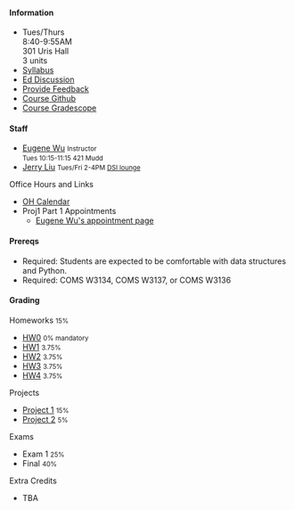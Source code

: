 #### Information 

* Tues/Thurs  
  8:40-9:55AM      
  301 Uris Hall   
  3 units
* [Syllabus](./syllabus)
* [Ed Discussion](https://edstem.org/us/courses/61495/discussion/)
* [Provide Feedback](https://forms.gle/eTLxpLM5DxK8KpNKA)
* [Course Github](http://github.com/w4111)
* [Course Gradescope](https://www.gradescope.com/courses/842574)
<!--* [Course Videos](https://cvn.hosted.panopto.com/Panopto/Pages/Sessions/List.aspx?folderID=61080197-48b9-4963-a2cf-aefc008a344d)-->



#### Staff 



* [Eugene Wu](http://www.eugenewu.net) <small>Instructor</small>   
  <small>Tues 10:15-11:15 421 Mudd</small>
* [Jerry Liu](https://jerrrrryl.github.io/)
  <small>Tues/Fri 2-4PM [DSI lounge](http://eugenewu.net/files/images/map.png)</small>

Office Hours and Links

* [OH Calendar](https://calendar.google.com/calendar/u/0?cid=djc5aHNwOXFpa3VlMmYzczRia2RlbXN1NGNAZ3JvdXAuY2FsZW5kYXIuZ29vZ2xlLmNvbQ)
* Proj1 Part 1 Appointments
  * [Eugene Wu's appointment page](https://calendar.google.com/calendar/u/0/appointments/schedules/AcZssZ2QGTpXZUFKyCrAx_ooU_5lLYmeDPWl8nA00HfAzxytHhtNzNToz8cHsusSVeGQLvagE5PNxKYH)

#### Prereqs

* Required: Students are expected to be comfortable with data structures and Python.
* Required: COMS W3134, COMS W3137, or COMS W3136  

#### Grading

Homeworks <small>15%</small>

* [HW0](https://github.com/w4111/hw0) <small>0% mandatory</small>
* [HW1](https://github.com/w4111/hw1-f24) <small>3.75%</small>
* [HW2](https://github.com/w4111/hw2-f24) <small>3.75%</small>
* [HW3](https://github.com/w4111/hw3-f24) <small>3.75%</small>
* [HW4](https://github.com/w4111/hw4-f24) <small>3.75%</small>

Projects 

* [Project 1](https://github.com/w4111/project1-f24) <small>15%</small>
* [Project 2](https://github.com/w4111/project2-f24-template) <small>5%</small>

Exams

* Exam 1 <small>25%</small>
* Final <small>40%</small>

Extra Credits

* TBA

<!-- 
  * [Learn a DB Technology](https://github.com/w4111/w4111.github.io/wiki)
  * [Analyze Kaggle in Kaggle](https://github.com/w4111/-Extra-Credit-Kaggle-Analysis-)
  -->
